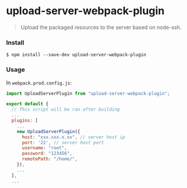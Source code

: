# upload-server-webpack-plugin

> Upload the packaged resources to the server based on node-ssh.

### Install

```shell
$ npm install --save-dev upload-server-webpack-plugin
```

### Usage

In `webpack.prod.config.js`:

```js
import UploadServerPlugin from "upload-server-webpack-plugin";

export default {
  // This script will be ran after building
  ...
  plugins: [
    ...
    new UploadServerPlugin({
      host: "xxx.xxx.x.xx", // server host ip
      port: '22', // server host port
      username: "root",
      password: "123456",
      remotePath: "/home/",
    }),
    ...
  ],
  ...

```
